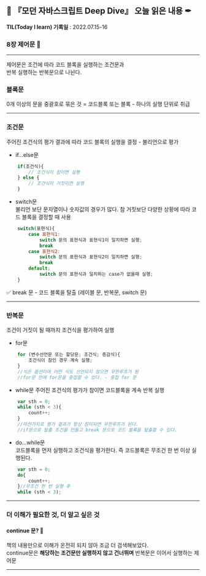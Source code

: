 ## 📕 『모던 자바스크립트 Deep Dive』 오늘 읽은 내용 ✒

**TIL(Today I learn) 기록일** : 2022.07.15-16

### 8장 제어문 📑

---
제어문은 조건에 따라 코드 블록을 실행하는 조건문과<br>반복 실행하는 반복문으로 나뉜다.

### 블록문
0개 이상의 문을 중괄호로 묶은 것 = 코드블록 또는 블록 - 하나의 실행 단위로 취급

---

### 조건문
주어진 조건식의 평가 결과에 따라 코드 블록의 실행을 결정 - 불리언으로 평가
- if...else문<br>
```js
    if(조건식){
        // 조건식이 참이면 실행
    } else {
        // 조건식이 거짓이면 실행
    }
```
- switch문<br>
불리언 보단 문자열이나 숫자값의 경우가 많다. 참 거짓보단 다양한 상황에 따라 코드 블록을 결정할 때 사용
```js
    switch(표현식){
        case 표현식1:
            switch 문의 표현식과 표현식1이 일치하면 실행;
            break
        case 표현식2:
            switch 문의 표현식과 표현식2이 일치하면 실행;
            break
        default;
            switch 문의 표현식과 일치하는 case가 없을때 실행;
    }
```
✅ break 문 - 코드 블록을 탈출 (레이블 문, 반복문, switch 문)

---

### 반복문
조건이 거짓이 될 때까지 조건식을 평가하여 실행
- for문
```js
    for (변수선언문 또는 할당문; 조건식; 증감식){
        조건식이 참인 경우 계속 실행;
    }
    //식은 옵션이며 어떤 식도 선언되지 않으면 무한루프가 됨
    //for문 안에 for문을 중첩할 수 있다. - 중첩 for 문
```

- while문
주어진 조건식의 평가가 참이면 코드블록을 계속 반복 실행
```js
    var sth = 0;
    while (sth < 3){
        count++;
    }
    //마찬가지로 평가 결과가 항상 참이되면 무한루프가 된다.
    //if문으로 탈출 조건을 만들고 break 문으로 코드 블록을 탈출할 수 있다.
```

- do...while문<br>
코드블록을 먼저 실행하고 조건식을 평가한다. 즉 코드블록은 무조건 한 번 이상 실행된다.
```js
    var sth = 0;
    do{
        count++;
    }//무조건 한 번 실행 후
    while (sth < 3);
```

---

### 더 이해가 필요한 것, 더 알고 싶은 것

#### continue 문? 📝
책의 내용만으로 이해가 온전히 되지 않아 조금 더 검색해보았다.<br>
continue문은 <strong>해당하는 조건문만 실행하지 않고 건너뛰며</strong> 반복문은 이어서 실행하는 제어문

---